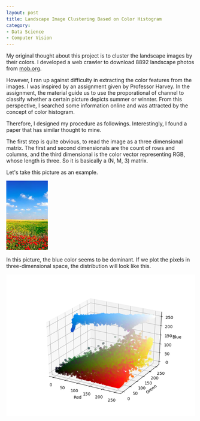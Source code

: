 ```yaml
---
layout: post
title: Landscape Image Clustering Based on Color Histogram
category:
- Data Science
- Computer Vision
---
```


My original thought about this project is to cluster the landscape images by their colors. I developed a web crawler to download 8892 landscape photos from [mob.org](https://wallpaper.mob.org/gallery/tag=landscape/).

However, I ran up against difficulty in extracting the color features from the images. I was inspired by an assignment given by Professor Harvey. In the assignment, the material guide us to use the proporational of channel to classify whether a certain picture depicts summer or winnter. From this perspective, I searched some information online and was attracted by the concept of color histogram.

Therefore, I designed my procedure as followings. Interestingly, I found a paper that has similar thought to mine.

The first step is quite obvious, to read the image as a three dimensional matrix. The first and second dimensionals are the count of rows and columns, and the third dimensional is the color vector representing RGB, whose length is three. So it is basically a (N, M, 3) matrix.

Let's take this picture as an example.

![sample](https://github.com/YanjieHe/YanjieHe.github.io/blob/master/figures/Landscape-Image-Clustering-Based-On-Color-Histogram/sample.jpg)

In this picture, the blue color seems to be dominant. If we plot the pixels in three-dimensional space, the distribution will look like this.

![sample color scatter](https://github.com/YanjieHe/YanjieHe.github.io/blob/master/figures/Landscape-Image-Clustering-Based-On-Color-Histogram/sample_color_scatter.png)
